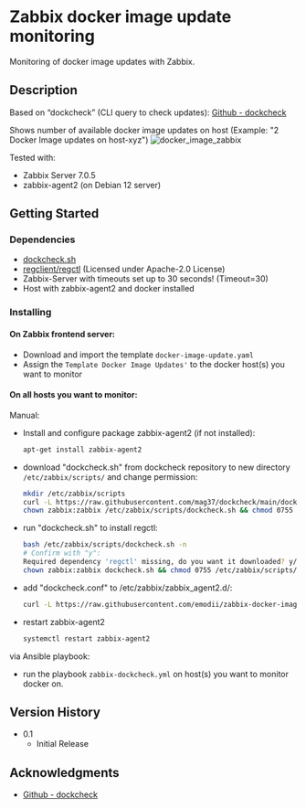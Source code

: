 # Zabbix docker image update monitoring
Monitoring of docker image updates with Zabbix.  

## Description
Based on “dockcheck” (CLI query to check updates): [Github - dockcheck](https://github.com/mag37/dockcheck/tree/main)  

Shows number of available docker image updates on host (Example: "2 Docker Image updates on host-xyz") 
![docker_image_zabbix](https://github.com/user-attachments/assets/be2d897b-7fc6-40dc-ac12-19c833a6f0ef)

Tested with:  
* Zabbix Server 7.0.5
* zabbix-agent2 (on Debian 12 server)

## Getting Started

### Dependencies
* [dockcheck.sh](https://github.com/mag37/dockcheck/blob/main/dockcheck.sh)
* [regclient/regctl](https://github.com/regclient/regclient) (Licensed under Apache-2.0 License)
* Zabbix-Server with timeouts set up to 30 seconds! (Timeout=30)
* Host with zabbix-agent2 and docker installed

### Installing

#### On Zabbix frontend server:  
- Download and import the template `docker-image-update.yaml`  
- Assign the `Template Docker Image Updates'` to the docker host(s) you want to monitor  

#### On all hosts you want to monitor:  
Manual:  
* Install and configure package zabbix-agent2 (if not installed):  
     ```sh
     apt-get install zabbix-agent2  
* download "dockcheck.sh" from dockcheck repository to new directory `/etc/zabbix/scripts/` and change permission:  
     ```sh
     mkdir /etc/zabbix/scripts
     curl -L https://raw.githubusercontent.com/mag37/dockcheck/main/dockcheck.sh -o /etc/zabbix/scripts/dockcheck.sh
     chown zabbix:zabbix /etc/zabbix/scripts/dockcheck.sh && chmod 0755 /etc/zabbix/scripts/dockcheck.sh
     ```
* run "dockcheck.sh" to install regctl:  
     ```sh
     bash /etc/zabbix/scripts/dockcheck.sh -n
     # Confirm with "y":   
     Required dependency 'regctl' missing, do you want it downloaded? y/[n] y  
     chown zabbix:zabbix dockcheck.sh && chmod 0755 /etc/zabbix/scripts/regctl
     ```
* add "dockcheck.conf" to /etc/zabbix/zabbix_agent2.d/:  
     ```sh
     curl -L https://raw.githubusercontent.com/emodii/zabbix-docker-image-updates/refs/heads/main/dockcheck.conf -o /etc/zabbix/zabbix_agent2.d/dockcheck.conf
     ```
* restart zabbix-agent2
     ```sh
     systemctl restart zabbix-agent2
     ```

via Ansible playbook:  
* run the playbook `zabbix-dockcheck.yml` on host(s) you want to monitor docker on.  

## Version History
* 0.1
    * Initial Release

## Acknowledgments
* [Github - dockcheck](https://github.com/mag37/dockcheck/tree/main)
